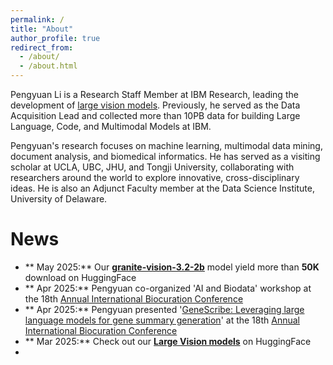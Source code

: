 ```yaml
---
permalink: /
title: "About"
author_profile: true
redirect_from: 
  - /about/
  - /about.html
---
```

Pengyuan Li is a Research Staff Member at IBM Research, leading the development of [large vision models]([https://lnkd.in/gbrTmntA](https://huggingface.co/collections/ibm-granite/granite-vision-models-67b3bd4ff90c915ba4cd2800)). Previously, he served as the Data Acquisition Lead and collected more than 10PB data for building Large Language, Code, and Multimodal Models at IBM. 

Pengyuan's research focuses on machine learning, multimodal data mining, document analysis, and biomedical informatics. He has served as a visiting scholar at UCLA, UBC, JHU, and Tongji University, collaborating with researchers around the world to explore innovative, cross-disciplinary ideas. He is also an Adjunct Faculty member at the Data Science Institute, University of Delaware.

# News
- ** May 2025:** Our [**granite-vision-3.2-2b**]([https://huggingface.co/collections/ibm-granite/granite-vision-models-67b3bd4ff90c915ba4cd2800](https://huggingface.co/ibm-granite/granite-vision-3.2-2b)) model yield more than **50K** download on HuggingFace
- ** Apr 2025:** Pengyuan co-organized 'AI and Biodata' workshop at the 18th [Annual International Biocuration Conference](https://www.stowers.org/events/biocuration2025)
- ** Apr 2025:** Pengyuan presented '[GeneScribe: Leveraging large language models for gene summary generation](https://f1000research.com/slides/14-429)' at the 18th [Annual International Biocuration Conference](https://www.stowers.org/events/biocuration2025)
- ** Mar 2025:** Check out our [**Large Vision models**](https://huggingface.co/collections/ibm-granite/granite-vision-models-67b3bd4ff90c915ba4cd2800) on HuggingFace
- 
